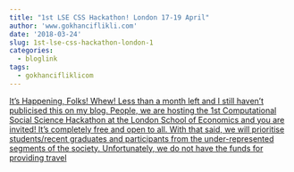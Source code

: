 ```yaml
---
title: "1st LSE CSS Hackathon! London 17-19 April"
author: 'www.gokhanciflikli.com'
date: '2018-03-24'
slug: 1st-lse-css-hackathon-london-1
categories:
  - bloglink
tags:
  - gokhancifliklicom
---
```


[It’s Happening, Folks! Whew! Less than a month left and I still haven’t publicised this on my blog. People, we are hosting the 1st Computational Social Science Hackathon at the London School of Economics and you are invited! It’s completely free and open to all. With that said, we will prioritise students/recent graduates and participants from the under-represented segments of the society. Unfortunately, we do not have the funds for providing travel<i class="fas fa-external-link-alt"></i>](https://www.gokhan.io/post/css-hackathon/)

